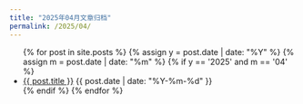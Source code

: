 ```yaml
---
title: "2025年04月文章归档"
permalink: /2025/04/
---
```


<ul>
{% for post in site.posts %}
  {% assign y = post.date | date: "%Y" %}
  {% assign m = post.date | date: "%m" %}
  {% if y == '2025' and m == '04' %}
  <li>
    <a href="{{ post.url }}">{{ post.title }}</a>
    <span>{{ post.date | date: "%Y-%m-%d" }}</span>
  </li>
  {% endif %}
{% endfor %}
</ul>

